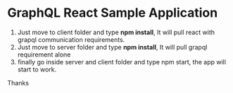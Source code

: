 # GraphQL React Sample Application
1) Just move to client folder and type <B>npm install</B>, It will pull react with grapql communication requirements.
2) Just move to server folder and type <B>npm install</B>, It will pull grapql requirement alone 
3) finally go inside server  and client folder and type npm start, the app will start to work.

Thanks

